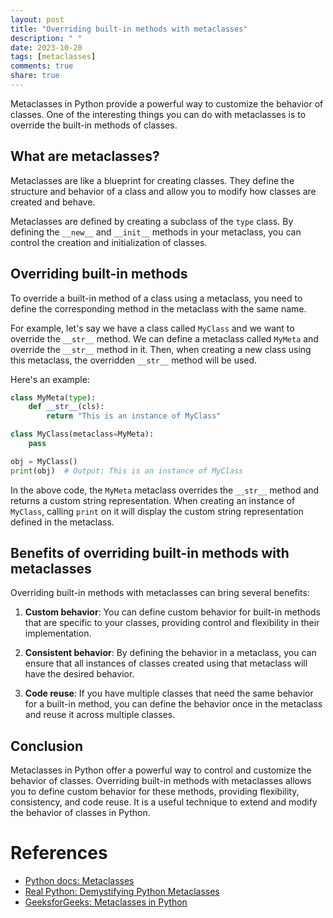 ```yaml
---
layout: post
title: "Overriding built-in methods with metaclasses"
description: " "
date: 2023-10-20
tags: [metaclasses]
comments: true
share: true
---
```


Metaclasses in Python provide a powerful way to customize the behavior of classes. One of the interesting things you can do with metaclasses is to override the built-in methods of classes.

## What are metaclasses?

Metaclasses are like a blueprint for creating classes. They define the structure and behavior of a class and allow you to modify how classes are created and behave.

Metaclasses are defined by creating a subclass of the `type` class. By defining the `__new__` and `__init__` methods in your metaclass, you can control the creation and initialization of classes.

## Overriding built-in methods

To override a built-in method of a class using a metaclass, you need to define the corresponding method in the metaclass with the same name.

For example, let's say we have a class called `MyClass` and we want to override the `__str__` method. We can define a metaclass called `MyMeta` and override the `__str__` method in it. Then, when creating a new class using this metaclass, the overridden `__str__` method will be used.

Here's an example:

```python
class MyMeta(type):
    def __str__(cls):
        return "This is an instance of MyClass"

class MyClass(metaclass=MyMeta):
    pass

obj = MyClass()
print(obj)  # Output: This is an instance of MyClass
```

In the above code, the `MyMeta` metaclass overrides the `__str__` method and returns a custom string representation. When creating an instance of `MyClass`, calling `print` on it will display the custom string representation defined in the metaclass.

## Benefits of overriding built-in methods with metaclasses

Overriding built-in methods with metaclasses can bring several benefits:

1. **Custom behavior**: You can define custom behavior for built-in methods that are specific to your classes, providing control and flexibility in their implementation.

2. **Consistent behavior**: By defining the behavior in a metaclass, you can ensure that all instances of classes created using that metaclass will have the desired behavior.

3. **Code reuse**: If you have multiple classes that need the same behavior for a built-in method, you can define the behavior once in the metaclass and reuse it across multiple classes.

## Conclusion

Metaclasses in Python offer a powerful way to control and customize the behavior of classes. Overriding built-in methods with metaclasses allows you to define custom behavior for these methods, providing flexibility, consistency, and code reuse. It is a useful technique to extend and modify the behavior of classes in Python.

# References
- [Python docs: Metaclasses](https://docs.python.org/3/reference/datamodel.html#metaclasses)
- [Real Python: Demystifying Python Metaclasses](https://realpython.com/python-metaclasses/)
- [GeeksforGeeks: Metaclasses in Python](https://www.geeksforgeeks.org/metaclasses-in-python/)